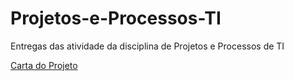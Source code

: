 # Projetos-e-Processos-TI
Entregas das atividade da disciplina de Projetos e Processos de TI
<!DOCTYPE html>
<html>
  <body>
    <a 
      href="https://https://docs.google.com/document/d/1EU082bWbwCvHDOt6_Rs0AAK5TzR0OdTy/edit" target="_blank"> Carta do Projeto
    </a>

  </body>
</html>
